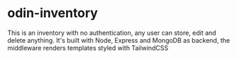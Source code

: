 # odin-inventory

This is an inventory with no authentication, any user can store, edit and delete anything. It's built with Node, Express and MongoDB as backend, the middleware renders templates styled with TailwindCSS
